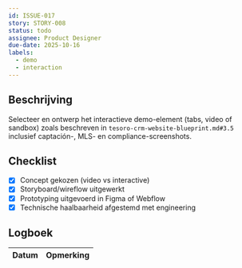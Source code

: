 ```yaml
---
id: ISSUE-017
story: STORY-008
status: todo
assignee: Product Designer
due-date: 2025-10-16
labels:
  - demo
  - interaction
---
```


## Beschrijving
Selecteer en ontwerp het interactieve demo-element (tabs, video of sandbox) zoals beschreven in `tesoro-crm-website-blueprint.md#3.5` inclusief captación-, MLS- en compliance-screenshots.

## Checklist
- [x] Concept gekozen (video vs interactive)
- [x] Storyboard/wireflow uitgewerkt
- [x] Prototyping uitgevoerd in Figma of Webflow
- [x] Technische haalbaarheid afgestemd met engineering

## Logboek
| Datum | Opmerking |
|-------|-----------|
